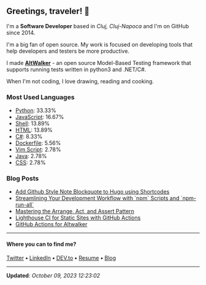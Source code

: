 <!-- markdownlint-disable-next-line first-line-h1 -->
<h2>Greetings, traveler! 👋</h2>

<!-- This is just the base template, feel free to change it. -->

<p>
    I'm a <strong>Software Developer</strong> based in <em>Cluj, Cluj-Napoca</em>
    and I'm on GitHub since 2014.
</p>

<p>I'm a big fan of open source. My work is focused on developing tools that help developers and testers be more productive.</p>

<p>
    I made <strong><a href="https://github.com/altwalker">AltWalker</a></strong> - an open source Model-Based Testing framework that supports running tests written in python3 and .NET/C#.
</p>

<p>
    When I'm not coding, I love drawing, reading and cooking.
</p>

<h3>Most Used Languages</h3>

<ul>
    <li><a href="https://github.com/search?q=user%3ARobert-96+lang%3APython&type=code">Python</a>: 33.33%</li>
    <li><a href="https://github.com/search?q=user%3ARobert-96+lang%3AJavaScript&type=code">JavaScript</a>: 16.67%</li>
    <li><a href="https://github.com/search?q=user%3ARobert-96+lang%3AShell&type=code">Shell</a>: 13.89%</li>
    <li><a href="https://github.com/search?q=user%3ARobert-96+lang%3AHTML&type=code">HTML</a>: 13.89%</li>
    <li><a href="https://github.com/search?q=user%3ARobert-96+lang%3AC%23&type=code">C#</a>: 8.33%</li>
    <li><a href="https://github.com/search?q=user%3ARobert-96+lang%3ADockerfile&type=code">Dockerfile</a>: 5.56%</li>
    <li><a href="https://github.com/search?q=user%3ARobert-96+lang%3AVim%20Script&type=code">Vim Script</a>: 2.78%</li>
    <li><a href="https://github.com/search?q=user%3ARobert-96+lang%3AJava&type=code">Java</a>: 2.78%</li>
    <li><a href="https://github.com/search?q=user%3ARobert-96+lang%3ACSS&type=code">CSS</a>: 2.78%</li>
</ul>

<h3>Blog Posts</h3>

<ul>
    <li><a href="http://www.dezmereanrobert.com/posts/github-style-note-blockquote-for-hugo/">Add Github Style Note Blockquote to Hugo using Shortcodes</a></li>
    <li><a href="http://www.dezmereanrobert.com/posts/npm-scripts-and-npm-run-all/">Streamlining Your Development Workflow with `npm` Scripts and `npm-run-all`</a></li>
    <li><a href="http://www.dezmereanrobert.com/posts/arrange-act-and-assert-pattern/">Mastering the Arrange, Act, and Assert Pattern</a></li>
    <li><a href="http://www.dezmereanrobert.com/posts/github-actions-for-lighthouse/">Lighthouse CI for Static Sites with GitHub Actions</a></li>
    <li><a href="http://www.dezmereanrobert.com/posts/github-actions-for-altwalker/">GitHub Actions for Altwalker</a></li>
</ul>

----

<h4>Where you can to find me?</h4>

<p>
<a href="https://twitter.com/dezmereanrobert">Twitter</a>
<span> <strong>•</strong> <span><a href="https://www.linkedin.com/in/robert-dezmerean">LinkedIn</a>
<span> <strong>•</strong> <span><a href="https://dev.to/robert96">DEV.to</a>
<span> <strong>•</strong> <span><a href="https://resume.dezmereanrobert.com">Resume</a>
<span> <strong>•</strong> <span><a href="https://www.dezmereanrobert.com">Blog</a>
</p>

----

<p><strong>Updated</strong>: <em>October 09, 2023 12:23:02</em></p>